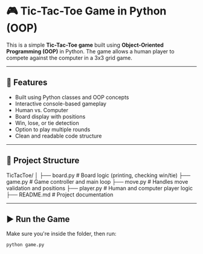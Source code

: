 # 🎮 Tic-Tac-Toe Game in Python (OOP)

This is a simple **Tic-Tac-Toe game** built using **Object-Oriented Programming (OOP)** in Python. The game allows a human player to compete against the computer in a 3x3 grid game.

---

## 📌 Features

- Built using Python classes and OOP concepts
- Interactive console-based gameplay
- Human vs. Computer
- Board display with positions
- Win, lose, or tie detection
- Option to play multiple rounds
- Clean and readable code structure

---
## 📁 Project Structure

TicTacToe/
│
├── board.py # Board logic (printing, checking win/tie)
├── game.py # Game controller and main loop
├── move.py # Handles move validation and positions
├── player.py # Human and computer player logic
├── README.md # Project documentation

---

## ▶️ Run the Game

Make sure you're inside the folder, then run:

```bash
python game.py


